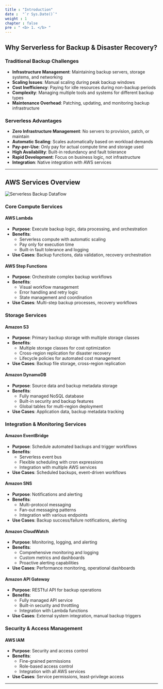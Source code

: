 ```yaml
---
title : "Introduction"
date :  "`r Sys.Date()`" 
weight : 1 
chapter : false
pre : " <b> 1. </b> "
---
```


## Why Serverless for Backup & Disaster Recovery?

### Traditional Backup Challenges
- **Infrastructure Management**: Maintaining backup servers, storage systems, and networking
- **Scaling Issues**: Manual scaling during peak backup windows
- **Cost Inefficiency**: Paying for idle resources during non-backup periods
- **Complexity**: Managing multiple tools and systems for different backup types
- **Maintenance Overhead**: Patching, updating, and monitoring backup infrastructure

### Serverless Advantages
- **Zero Infrastructure Management**: No servers to provision, patch, or maintain
- **Automatic Scaling**: Scales automatically based on workload demands
- **Pay-per-Use**: Only pay for actual compute time and storage used
- **High Availability**: Built-in redundancy and fault tolerance
- **Rapid Development**: Focus on business logic, not infrastructure
- **Integration**: Native integration with AWS services

---

## AWS Services Overview


![Serverless Backup Dataflow](/FCJ-Workshop/images/001-backupdataflow.jpg)


### Core Compute Services

#### **AWS Lambda**
- **Purpose**: Execute backup logic, data processing, and orchestration
- **Benefits**: 
  - Serverless compute with automatic scaling
  - Pay only for execution time
  - Built-in fault tolerance and logging
- **Use Cases**: Backup functions, data validation, recovery orchestration

#### **AWS Step Functions**
- **Purpose**: Orchestrate complex backup workflows
- **Benefits**:
  - Visual workflow management
  - Error handling and retry logic
  - State management and coordination
- **Use Cases**: Multi-step backup processes, recovery workflows

### Storage Services

#### **Amazon S3**
- **Purpose**: Primary backup storage with multiple storage classes
- **Benefits**:
  - Multiple storage classes for cost optimization
  - Cross-region replication for disaster recovery
  - Lifecycle policies for automated cost management
- **Use Cases**: Backup file storage, cross-region replication

#### **Amazon DynamoDB**
- **Purpose**: Source data and backup metadata storage
- **Benefits**:
  - Fully managed NoSQL database
  - Built-in security and backup features
  - Global tables for multi-region deployment
- **Use Cases**: Application data, backup metadata tracking

### Integration & Monitoring Services

#### **Amazon EventBridge**
- **Purpose**: Schedule automated backups and trigger workflows
- **Benefits**:
  - Serverless event bus
  - Flexible scheduling with cron expressions
  - Integration with multiple AWS services
- **Use Cases**: Scheduled backups, event-driven workflows

#### **Amazon SNS**
- **Purpose**: Notifications and alerting
- **Benefits**:
  - Multi-protocol messaging
  - Fan-out messaging patterns
  - Integration with various endpoints
- **Use Cases**: Backup success/failure notifications, alerting

#### **Amazon CloudWatch**
- **Purpose**: Monitoring, logging, and alerting
- **Benefits**:
  - Comprehensive monitoring and logging
  - Custom metrics and dashboards
  - Proactive alerting capabilities
- **Use Cases**: Performance monitoring, operational dashboards

#### **Amazon API Gateway**
- **Purpose**: RESTful API for backup operations
- **Benefits**:
  - Fully managed API service
  - Built-in security and throttling
  - Integration with Lambda functions
- **Use Cases**: External system integration, manual backup triggers

### Security & Access Management

#### **AWS IAM**
- **Purpose**: Security and access control
- **Benefits**:
  - Fine-grained permissions
  - Role-based access control
  - Integration with all AWS services
- **Use Cases**: Service permissions, least-privilege access

---


